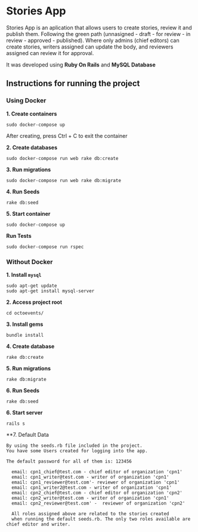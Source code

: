 # Stories App

Stories App is an aplication that allows users to create stories, review it and publish them. Following the green path (unnasigned - draft - for review - in review - approved - published).
Where only admins (chief editors) can create stories, writers assigned can update the body, and reviewers assigned can review it for approval.

It was developed using **Ruby On Rails** and **MySQL Database**


## Instructions for running the project

### Using Docker

**1. Create containers**
```
sudo docker-compose up
```
After creating, press Ctrl + C to exit the container

**2. Create databases**
```
sudo docker-compose run web rake db:create
```

**3. Run migrations**
```
sudo docker-compose run web rake db:migrate
```

**4. Run Seeds**

```
rake db:seed
```

**5. Start container**
```
sudo docker-compose up
```

**Run Tests**

```
sudo docker-compose run rspec

```

### Without Docker

**1. Install `mysql`**

```
sudo apt-get update
sudo apt-get install mysql-server
```
**2. Access project root**
```
cd octoevents/
```

**3. Install gems**

```
bundle install
```

**4. Create database**

```
rake db:create
```

**5. Run migrations**

```
rake db:migrate
```
**6. Run Seeds**

```
rake db:seed
```

**6. Start server**

```
rails s 

```

**7. Default Data

```
By using the seeds.rb file included in the project. 
You have some Users created for logging into the app.

The default password for all of them is: 123456

  email: cpn1_chief@test.com - chief editor of organization 'cpn1'
  email: cpn1_writer@test.com - writer of organization 'cpn1' 
  email: cpn1_reviewer@test.com'- reviewer of organization 'cpn1'
  email: cpn1_writer2@test.com - writer of organization 'cpn1'
  email: cpn2_chief@test.com - chief editor of organization 'cpn2'
  email: cpn2_writer@test.com - writer of organization 'cpn1'
  email: cpn2_reviewer@test.com' -  reviewer of organization 'cpn2'
  
  All roles assigned above are related to the stories created 
  when running the default seeds.rb. The only two roles available are chief editor and writer.
  
```
